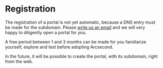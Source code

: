 # Registration

The registration of a portal is not yet automatic, because a DNS entry must be made for the subdomain. 
Please [write us an email](mailto:team@arcsecond.io) and we will very happy to diligently open a portal for you.

A free period between 1 and 3 months can be made for you familiarize yourself, explore and test before adopting
Arcsecond.

In the future, it will be possible to create the portal, with its subdomain, right from the web.
